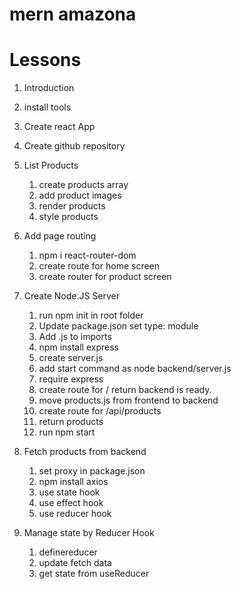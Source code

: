 # mern amazona

# Lessons

1. Introduction
2. install tools
3. Create react App
4. Create github repository

5. List Products

   1. create products array
   2. add product images
   3. render products
   4. style products

6. Add page routing

   1. npm i react-router-dom
   2. create route for home screen
   3. create router for product screen

7. Create Node.JS Server

   1. run npm init in root folder
   2. Update package.json set type: module
   3. Add .js to imports
   4. npm install express
   5. create server.js
   6. add start command as node backend/server.js
   7. require express
   8. create route for / return backend is ready.
   9. move products.js from frontend to backend
   10. create route for /api/products
   11. return products
   12. run npm start

8. Fetch products from backend

   1. set proxy in package.json
   2. npm install axios
   3. use state hook
   4. use effect hook
   5. use reducer hook

9. Manage state by Reducer Hook
   1. definereducer
   2. update fetch data
   3. get state from useReducer
